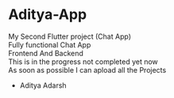 # Aditya-App

My Second Flutter project (Chat App)
<br>
Fully functional Chat App 
<br>
Frontend And Backend 
<br>
This is in the progress not completed yet now
<br>
As soon as possible I can apload all the Projects


- Aditya Adarsh
